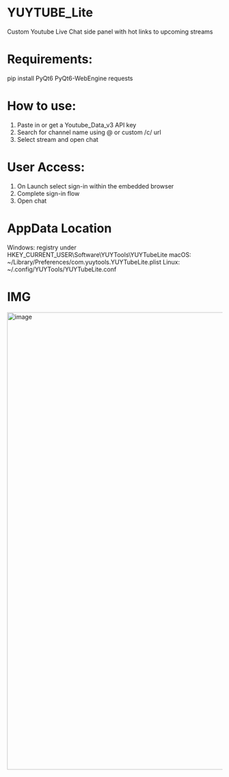 # YUYTUBE_Lite
Custom Youtube Live Chat side panel with hot links to upcoming streams

# Requirements:
pip install PyQt6 PyQt6-WebEngine requests

# How to use: 
1. Paste in or get a Youtube_Data_v3 API key
2. Search for channel name using @ or custom /c/ url
3. Select stream and open chat
# User Access:
1. On Launch select sign-in within the embedded browser
2. Complete sign-in flow
3. Open chat 

# AppData Location
Windows: registry under HKEY_CURRENT_USER\Software\YUYTools\YUYTubeLite
macOS: ~/Library/Preferences/com.yuytools.YUYTubeLite.plist
Linux: ~/.config/YUYTools/YUYTubeLite.conf


# IMG
<img width="920" height="1068" alt="image" src="https://github.com/user-attachments/assets/d64c6498-85d0-4993-b85a-defbec4ee2b5" />
